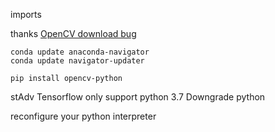 imports

thanks [OpenCV download bug](https://stackoverflow.com/questions/19876079/cannot-find-module-cv2-when-using-opencv)

```commandline
conda update anaconda-navigator  
conda update navigator-updater 
```

```commandline
pip install opencv-python
```

stAdv Tensorflow only support python 3.7
Downgrade python

reconfigure your python interpreter
